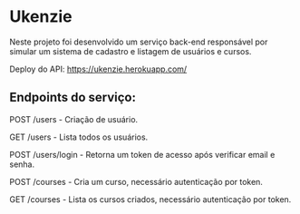 # Ukenzie

Neste projeto foi desenvolvido um serviço back-end responsável por simular um sistema de cadastro e listagem de usuários e cursos.

Deploy do API: https://ukenzie.herokuapp.com/

## Endpoints do serviço:

POST /users - Criação de usuário.

GET /users - Lista todos os usuários.

POST /users/login - Retorna um token de acesso após verificar email e senha.

POST /courses - Cria um curso, necessário autenticação por token.

GET /courses - Lista os cursos criados, necessário autenticação por token.
